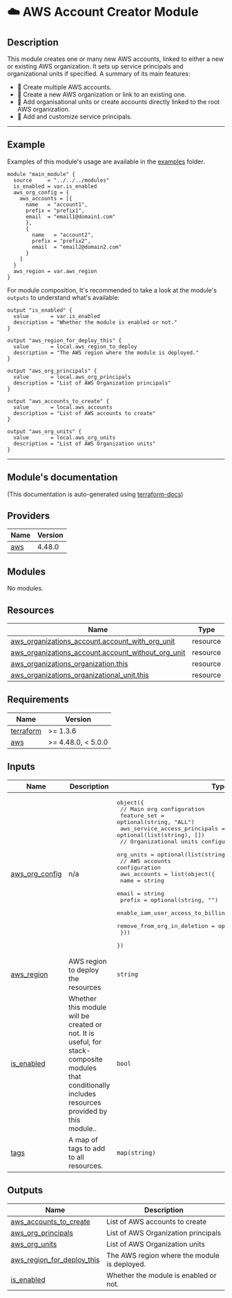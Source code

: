 <!-- BEGIN_TF_DOCS -->
# ☁️ AWS Account Creator Module
## Description

This module creates one or many new AWS accounts, linked to either a new or existing AWS organization. It sets up service principals and organizational units if specified.
A summary of its main features:
* 🚀 Create multiple AWS accounts.
* 🚀 Create a new AWS organization or link to an existing one.
* 🚀 Add organisational units or create accounts directly linked to the root AWS organization.
* 🚀 Add and customize service principals.

---
## Example
Examples of this module's usage are available in the [examples](./examples) folder.

```hcl
module "main_module" {
  source     = "../../../modules"
  is_enabled = var.is_enabled
  aws_org_config = {
    aws_accounts = [{
      name   = "account1",
      prefix = "prefix1",
      email  = "email1@domain1.com"
      },
      {
        name   = "account2",
        prefix = "prefix2",
        email  = "email2@domain2.com"
      }
    ]
  }
  aws_region = var.aws_region
}
```

For module composition, It's recommended to take a look at the module's `outputs` to understand what's available:
```hcl
output "is_enabled" {
  value       = var.is_enabled
  description = "Whether the module is enabled or not."
}

output "aws_region_for_deploy_this" {
  value       = local.aws_region_to_deploy
  description = "The AWS region where the module is deployed."
}

output "aws_org_principals" {
  value       = local.aws_org_principals
  description = "List of AWS Organization principals"
}

output "aws_accounts_to_create" {
  value       = local.aws_accounts
  description = "List of AWS accounts to create"
}

output "aws_org_units" {
  value       = local.aws_org_units
  description = "List of AWS Organization units"
}
```
---

## Module's documentation
(This documentation is auto-generated using [terraform-docs](https://terraform-docs.io))
## Providers

| Name | Version |
|------|---------|
| <a name="provider_aws"></a> [aws](#provider\_aws) | 4.48.0 |

## Modules

No modules.

## Resources

| Name | Type |
|------|------|
| [aws_organizations_account.account_with_org_unit](https://registry.terraform.io/providers/hashicorp/aws/latest/docs/resources/organizations_account) | resource |
| [aws_organizations_account.account_without_org_unit](https://registry.terraform.io/providers/hashicorp/aws/latest/docs/resources/organizations_account) | resource |
| [aws_organizations_organization.this](https://registry.terraform.io/providers/hashicorp/aws/latest/docs/resources/organizations_organization) | resource |
| [aws_organizations_organizational_unit.this](https://registry.terraform.io/providers/hashicorp/aws/latest/docs/resources/organizations_organizational_unit) | resource |

## Requirements

| Name | Version |
|------|---------|
| <a name="requirement_terraform"></a> [terraform](#requirement\_terraform) | >= 1.3.6 |
| <a name="requirement_aws"></a> [aws](#requirement\_aws) | >= 4.48.0, < 5.0.0 |

## Inputs

| Name | Description | Type | Default | Required |
|------|-------------|------|---------|:--------:|
| <a name="input_aws_org_config"></a> [aws\_org\_config](#input\_aws\_org\_config) | n/a | <pre>object({<br>    // Main org configuration<br>    feature_set                   = optional(string, "ALL")<br>    aws_service_access_principals = optional(list(string), [])<br>    // Organizational units configuration<br>    org_units = optional(list(string), [])<br>    // AWS accounts configuration<br>    aws_accounts = list(object({<br>      name                              = string<br>      email                             = string<br>      prefix                            = optional(string, "")<br>      enable_iam_user_access_to_billing = optional(string, "ALLOW")<br>      remove_from_org_in_deletion       = optional(bool, true)<br>    }))<br>  })</pre> | n/a | yes |
| <a name="input_aws_region"></a> [aws\_region](#input\_aws\_region) | AWS region to deploy the resources | `string` | n/a | yes |
| <a name="input_is_enabled"></a> [is\_enabled](#input\_is\_enabled) | Whether this module will be created or not. It is useful, for stack-composite<br>modules that conditionally includes resources provided by this module.. | `bool` | n/a | yes |
| <a name="input_tags"></a> [tags](#input\_tags) | A map of tags to add to all resources. | `map(string)` | `{}` | no |

## Outputs

| Name | Description |
|------|-------------|
| <a name="output_aws_accounts_to_create"></a> [aws\_accounts\_to\_create](#output\_aws\_accounts\_to\_create) | List of AWS accounts to create |
| <a name="output_aws_org_principals"></a> [aws\_org\_principals](#output\_aws\_org\_principals) | List of AWS Organization principals |
| <a name="output_aws_org_units"></a> [aws\_org\_units](#output\_aws\_org\_units) | List of AWS Organization units |
| <a name="output_aws_region_for_deploy_this"></a> [aws\_region\_for\_deploy\_this](#output\_aws\_region\_for\_deploy\_this) | The AWS region where the module is deployed. |
| <a name="output_is_enabled"></a> [is\_enabled](#output\_is\_enabled) | Whether the module is enabled or not. |
<!-- END_TF_DOCS -->